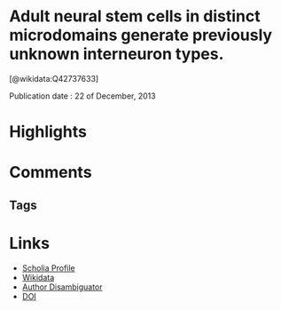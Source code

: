 
Adult neural stem cells in distinct microdomains generate previously unknown interneuron types.
===============================================================================================
  
  [@wikidata:Q42737633]  
  
Publication date : 22 of December, 2013  

# Highlights

# Comments

## Tags

# Links
  
 * [Scholia Profile](https://scholia.toolforge.org/work/Q42737633)  
 * [Wikidata](https://www.wikidata.org/wiki/Q42737633)  
 * [Author Disambiguator](https://author-disambiguator.toolforge.org/work_item_oauth.php?id=Q42737633&batch_id=&match=1&author_list_id=&doit=Get+author+links+for+work)  
 * [DOI](https://doi.org/10.1038/NN.3610)  
